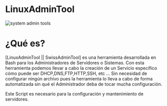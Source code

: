 # LinuxAdminTool

![system admin tools](https://user-images.githubusercontent.com/92258683/220797406-8062b6a5-3be0-4662-afa3-9bc07c81ad97.png)

# ¿Qué es?

[LinuxAdminTool || SwissAdminTool] es una herramienta desarrollada en Bash para los Administradores de Servidores o Sistemas. Con esta herramienta
podemos llevar a cabo la creación de un Servicio específico cómo puede ser DHCP,DNS,FTP,HTTP,SSH, etc ... Sin necesidad de configurar ningún
archivo pues la herramienta lo lleva a cabo de forma automatizada sin qué el Administrador deba de tocar mucha configuración.

Este Script es necesario para la configuración y mantenimiento de servidores.

